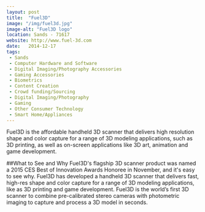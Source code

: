 ```yaml
---
layout: post
title:  "Fuel3D"
image: "/img/fuel3d.jpg"
image-alt: "Fuel3D logo"
location: Sands - 71617
website: http://www.fuel-3d.com
date:   2014-12-17
tags:
 - Sands
 - Computer Hardware and Software
 - Digital Imaging/Photography Accessories
 - Gaming Accessories
 - Biometrics
 - Content Creation
 - Crowd funding/Sourcing
 - Digital Imaging/Photography
 - Gaming
 - Other Consumer Technology
 - Smart Home/Appliances
---
```


Fuel3D is the affordable handheld 3D scanner that delivers high resolution shape and color capture for a range of 3D modeling applications, such as 3D printing, as well as on-screen applications like 3D art, animation and game development.

##What to See and Why
Fuel3D's flagship 3D scanner product was named a 2015 CES Best of Innovation Awards Honoree in November, and it's easy to see why. Fuel3D has developed a handheld 3D scanner that delivers fast, high-res shape and color capture for a range of 3D modeling applications, like as 3D printing and game development. Fuel3D is the world’s first 3D scanner to combine pre-calibrated stereo cameras with photometric imaging to capture and process a 3D model in seconds.